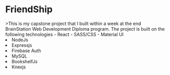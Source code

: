 # FriendShip
<div>
>This is my capstone project that I built within a week at the end BrainStation Web Development Diploma program.
The project is built on the following technologies
- React
- SASS/CSS
- Material UI
<li>NodeJs</li>
<li>Expressjs</li>
<li>Firebase Auth</li>
<li>MySQL</li>
<li>BookshelfJs</li>
<li>Knexjs</li>
</ul>
</div>


